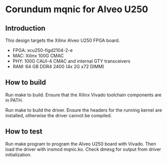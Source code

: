 # Corundum mqnic for Alveo U250

## Introduction

This design targets the Xilinx Alveo U250 FPGA board.

* FPGA: xcu250-figd2104-2-e
* MAC: Xilinx 100G CMAC
* PHY: 100G CAUI-4 CMAC and internal GTY transceivers
* RAM: 64 GB DDR4 2400 (4x 2G x72 DIMM)

## How to build

Run make to build.  Ensure that the Xilinx Vivado toolchain components are
in PATH.

Run make to build the driver.  Ensure the headers for the running kernel are
installed, otherwise the driver cannot be compiled.

## How to test

Run make program to program the Alveo U250 board with Vivado.  Then load the
driver with insmod mqnic.ko.  Check dmesg for output from driver
initialization.


